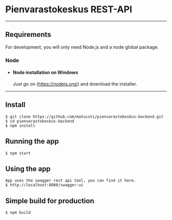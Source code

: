 # Pienvarastokeskus REST-API
---
## Requirements
For development, you will only need Node.js and a node global package.
### Node
- #### Node installation on Windows
  Just go on (https://nodejs.org/) and download the installer.
---
## Install
    $ git clone https://github.com/matuisti/pienvarastokeskus-backend.git
    $ cd pienvarastokeskus-backend
    $ npm install
## Running the app
    $ npm start
## Using the app
    App uses the swagger rest api tool, you can find it here.
    $ http://localhost:8080/swagger-ui

## Simple build for production
    $ npm build
